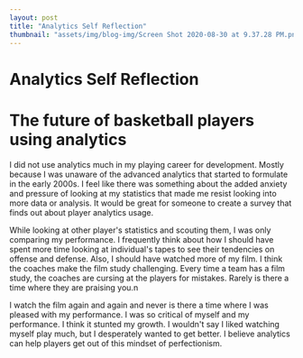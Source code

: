 ```yaml
---
layout: post
title: "Analytics Self Reflection"
thumbnail: "assets/img/blog-img/Screen Shot 2020-08-30 at 9.37.28 PM.png"
---
```


# Analytics Self Reflection

# The future of basketball players using analytics 

I did not use analytics much in my playing career for development.  Mostly because I was unaware of the advanced analytics that started to formulate in the early 2000s.  I feel like there was something about the added anxiety and pressure of looking at my statistics
that made me resist looking into more data or analysis.  It would be great for someone to create a survey that finds out about player analytics usage. 

While looking at other player's statistics and scouting them, I was only comparing my performance. I frequently think about how I should have spent more time looking at individual's tapes to see their tendencies on offense and defense.  Also, I should have watched more of my film.  I think the coaches make the film study challenging.  Every time a team has a film study, the coaches are cursing at the players for mistakes.  Rarely is there a time where they are praising you.n 

I watch the film again and again and never is there a time where I was pleased with my performance.  I was so critical of myself and my performance. I think it stunted my growth.  I wouldn't say I liked watching myself play much, but I desperately wanted to get better.  I believe analytics can help players get out of this mindset of perfectionism. 
